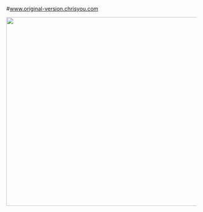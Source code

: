 #www.original-version.chrisyou.com
<p align="center">
  <img src="https://chrisyou-backup-website.s3.amazonaws.com/assets/website-v1.png" width="5500" height="500"/>
  </p>
